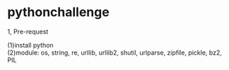 # pythonchallenge

1, Pre-request  

(1)install python   
(2)module: os, string, re, urllib, urllib2, shutil, urlparse, zipfile, pickle, bz2, PIL


